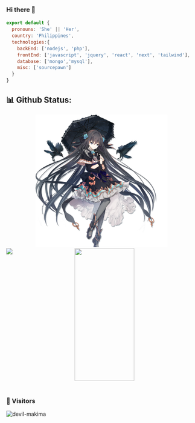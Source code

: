 ### Hi there 👋

```js
export default {
  pronouns: 'She' || 'Her',
  country: 'Philippines',
  technologies:{
    backEnd: ['nodejs', 'php'],
    frontEnd: ['javascript', 'jquery', 'react', 'next', 'tailwind'],
    database: ['mongo','mysql'],
    misc: ['sourcepawn']
  }
}
```

## 📊 Github Status:

<p align="center">
  <img src="https://raw.githubusercontent.com/NoDocCat/NoDocCat/master/Tairitsu.png" width="350">
  <img src="https://github-readme-stats.vercel.app/api?username=devil-makima&show_icons=true&count_private=true&line_height=30"
       width="56%" height="350"
  >
  
<a href="#">
   <img align="left" src="https://github-readme-streak-stats.herokuapp.com/?user=devil-makima&theme=buefy-dark&date_format=M%20j%5B%2C%20Y%5D" />
</a><br><br>

### 👀 Visitors
![devil-makima](https://count.getloli.com/get/@devil-makima?theme=rule34)
